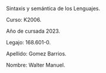 Sintaxis y semántica de los Lenguajes.

Curso: K2006.

Año de cursada 2023.

Legajo:  168.601-0.

Apellido: Gomez Barrios.

Nombre: Walter Manuel.
